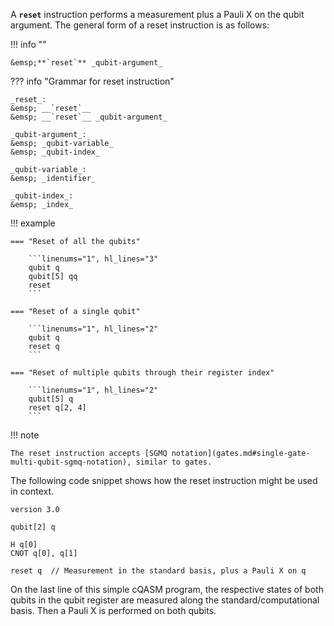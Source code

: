 A **`reset`** instruction performs a measurement plus a Pauli X on the qubit argument.
The general form of a reset instruction is as follows:

!!! info ""

    &emsp;**`reset`** _qubit-argument_

??? info "Grammar for reset instruction"
    
    _reset_:  
    &emsp; __`reset`__  
    &emsp; __`reset`__ _qubit-argument_

    _qubit-argument_:  
    &emsp; _qubit-variable_  
    &emsp; _qubit-index_

    _qubit-variable_:  
    &emsp; _identifier_

    _qubit-index_:  
    &emsp; _index_

!!! example
    
    === "Reset of all the qubits"
    
        ```linenums="1", hl_lines="3"
        qubit q
        qubit[5] qq
        reset
        ```
    
    === "Reset of a single qubit"
    
        ```linenums="1", hl_lines="2"
        qubit q
        reset q
        ```
    
    === "Reset of multiple qubits through their register index"
    
        ```linenums="1", hl_lines="2"
        qubit[5] q
        reset q[2, 4]
        ```

!!! note

    The reset instruction accepts [SGMQ notation](gates.md#single-gate-multi-qubit-sgmq-notation), similar to gates.

The following code snippet shows how the reset instruction might be used in context.

```linenums="1" hl_lines="8"
version 3.0

qubit[2] q

H q[0]
CNOT q[0], q[1]

reset q  // Measurement in the standard basis, plus a Pauli X on q
```

On the last line of this simple cQASM program,
the respective states of both qubits in the qubit register are measured along the standard/computational basis.
Then a Pauli X is performed on both qubits.
